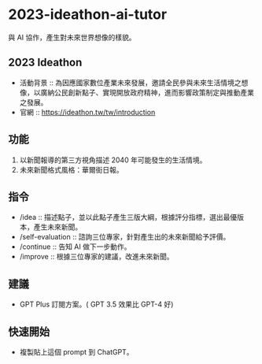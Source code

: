 # 2023-ideathon-ai-tutor

與 AI 協作，產生對未來世界想像的樣貌。

## 2023 Ideathon
- 活動背景 :: 為因應國家數位產業未來發展，邀請全民參與未來生活情境之想像，以廣納公民創新點子、實現開放政府精神，進而影響政策制定與推動產業之發展。
- 官網 :: https://ideathon.tw/tw/introduction

## 功能
1. 以新聞報導的第三方視角描述 2040 年可能發生的生活情境。
2. 未來新聞格式風格：華爾街日報。

## 指令
- /idea :: 描述點子，並以此點子產生三版大綱，根據評分指標，選出最優版本，產生未來新聞。
- /self-evaluation  :: 諮詢三位專家，針對產生出的未來新聞給予評價。
- /continue :: 告知 AI 做下一步動作。
- /improve :: 根據三位專家的建議，改進未來新聞。

## 建議
- GPT Plus 訂閱方案。( GPT 3.5 效果比 GPT-4 好)

## 快速開始
- 複製貼上這個 prompt 到 ChatGPT。
